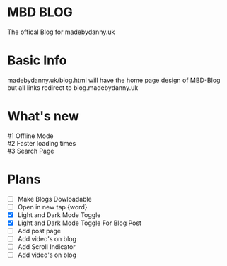 # MBD BLOG
The offical Blog for madebydanny.uk 
# Basic Info
madebydanny.uk/blog.html will have the home page design of MBD-Blog but all links redirect to blog.madebydanny.uk
# What's new
#1 Offline Mode<br>
#2 Faster loading times<br>
#3 Search Page

# Plans
- [ ] Make Blogs Dowloadable<br>
- [ ] Open in new tap {word}<br>
- [x] Light and Dark Mode Toggle <br>
- [x] Light and Dark Mode Toggle For Blog Post<br>
- [ ] Add post page<br>
- [ ] Add video's on blog<br>
- [ ] Add Scroll Indicator<br>
- [ ] Add video's on blog